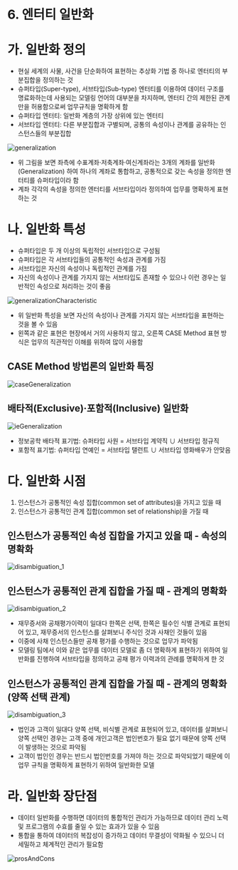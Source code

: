 # 6. 엔터티 일반화

# 가. 일반화 정의

- 현실 세계의 사물, 사건을 단순화하여 표현하는 추상화 기법 중 하나로 엔터티의 부분집합을 정의하는 것
- 슈퍼타입(Super-type), 서브타입(Sub-type) 엔터티를 이용하여 데이터 구조를 명료화하는데 사용되는 모델링 언어의 대부분을 차지하며, 엔터티 간의 제한된 관계만을 허용함으로써 업무규칙을 명확하게 함
- 슈퍼타입 엔터티: 일반화 계층의 가장 상위에 있는 엔터티
- 서브타입 엔터티: 다른 부분집합과 구별되며, 공통의 속성이나 관계를 공유하는 인스턴스들의 부분집합

![generalization](generalization.png)

- 위 그림을 보면 좌측에 수표계좌·저축계좌·여신계좌라는 3개의 계좌를 일반화(Generalization) 하여 하나의 계좌로 통합하고, 공통적으로 갖는 속성을 정의한 엔터티를 슈퍼타입이라 함
- 계좌 각각의 속성을 정의한 엔터티를 서브타입이라 정의하여 업무를 명확하게 표현하는 것

# 나. 일반화 특성

- 슈퍼타입은 두 개 이상의 독립적인 서브타입으로 구성됨
- 슈퍼타입은 각 서브타입들의 공통적인 속성과 관계를 가짐
- 서브타입은 자신의 속성이나 독립적인 관계를 가짐
- 자신의 속성이나 관계를 가지지 않는 서브타입도 존재할 수 있으나 이런 경우는 일반적인 속성으로 처리하는 것이 좋음

![generalizationCharacteristic](generalizationCharacteristic.png)

- 위 일반화 특성을 보면 자신의 속성이나 관계를 가지지 않는 서브타입을 표현하는 것을 볼 수 있음
- 왼쪽과 같은 표현은 현장에서 거의 사용하지 않고, 오른쪽 CASE Method 표현 방식은 업무의 직관적인 이해를 위하여 많이 사용함

## CASE Method 방법론의 일반화 특징

![caseGeneralization](caseGeneralization.png)

## 배타적(Exclusive)·포함적(Inclusive) 일반화

![ieGeneralization](ieGeneralization.png)

- 정보공학 배타적 표기법: 슈퍼타입 사원 = 서브타입 계약직 ∪ 서브타입 정규직
- 포함적 표기법: 슈퍼타입 연예인 = 서브타입 탤런트 ∪ 서브타입 영화배우가 안맞음

# 다. 일반화 시점

1. 인스턴스가 공통적인 속성 집합(common set of attributes)을 가지고 있을 때
2. 인스턴스가 공통적인 관계 집합(common set of relationship)을 가질 때

## 인스턴스가 공통적인 속성 집합을 가지고 있을 때 - 속성의 명확화

![disambiguation_1](disambiguation_1.png)

## 인스턴스가 공통적인 관계 집합을 가질 때 - 관계의 명확화

![disambiguation_2](disambiguation_2.png)

- 재무증서와 공채평가이력이 일대다 한쪽은 선택, 한쪽은 필수인 식별 관계로 표현되어 있고, 재무증서의 인스턴스를 살펴보니 주식인 것과 사채인 것들이 있음
- 이중에 사채 인스턴스들만 공채 평가를 수행하는 것으로 업무가 파악됨
- 모델링 팀에서 이와 같은 업무를 데이터 모델로 좀 더 명확하게 표현하기 위하여 일반화를 진행하여 서브타입을 정의하고 공채 평가 이력과의 관례를 명확하게 한 것

## 인스턴스가 공통적인 관계 집합을 가질 때 - 관계의 명확화(양쪽 선택 관계)

![disambiguation_3](disambiguation_3.png)

- 법인과 고객이 일대다 양쪽 선택, 비식별 관계로 표현되어 있고, 데이터를 살펴보니 양쪽 선택인 경우는 고객 중에 개인고객은 법인번호가 필요 없기 때문에 양쪽 선택이 발생하는 것으로 파악됨
- 고객이 법인인 경우는 반드시 법인번호를 가져야 하는 것으로 파악되었기 때문에 이 업무 규칙을 명확하게 표현하기 위하여 일반화한 모델

# 라. 일반화 장단점

- 데이터 일반화를 수행하면 데이터의 통합적인 관리가 가능하므로 데이터 관리 노력 및 프로그램의 수효를 줄일 수 있는 효과가 있을 수 있음
- 통합을 통하여 데이터의 복잡성이 증가하고 데이터 무결성이 약화될 수 있으니 더 세밀하고 체계적인 관리가 필요함

![prosAndCons](prosAndCons.png)